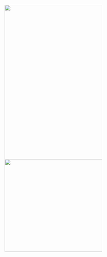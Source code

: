 <div align="center">

<img height=500 width=315 src="https://github-readme-stats.vercel.app/api?username=xyz2094&show_icons=true&theme=github_dark_dimmed">
<img height=300 width=315 src="https://github-readme-stats.vercel.app/api/top-langs/?username=xyz2094&layout=compact&theme=github_dark_dimmed">

</div>

